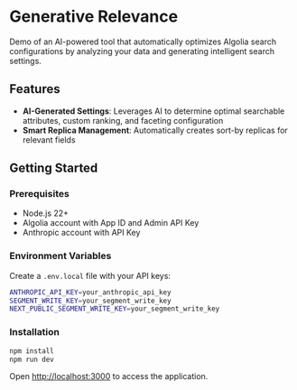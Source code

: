 # Generative Relevance

Demo of an AI-powered tool that automatically optimizes Algolia search configurations by analyzing your data and generating intelligent search settings.

## Features

- **AI-Generated Settings**: Leverages AI to determine optimal searchable attributes, custom ranking, and faceting configuration
- **Smart Replica Management**: Automatically creates sort-by replicas for relevant fields

## Getting Started

### Prerequisites

- Node.js 22+ 
- Algolia account with App ID and Admin API Key
- Anthropic account with API Key

### Environment Variables

Create a `.env.local` file with your API keys:

```bash
ANTHROPIC_API_KEY=your_anthropic_api_key
SEGMENT_WRITE_KEY=your_segment_write_key
NEXT_PUBLIC_SEGMENT_WRITE_KEY=your_segment_write_key
```

### Installation

```bash
npm install
npm run dev
```

Open [http://localhost:3000](http://localhost:3000) to access the application.
